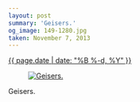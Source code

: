 ```yaml
---
layout: post
summary: 'Geisers.'
og_image: 149-1280.jpg
taken: November 7, 2013
---
```


<div class="post">
 <time>
  <a href="/149">
   {{ page.date | date: "%B %-d, %Y" }}
  </a>
 </time>
 <a href="/149">
  <figure data-taken="11/7/2013">
   <img alt="Geisers." sizes="(min-width: 700px) 50vw, calc(100vw - 2rem)" src="{{ site.assets_url }}/149-640.jpg" srcset="{{ site.assets_url }}/149-1280.jpg 1280w, {{ site.assets_url }}/149-960.jpg 960w, {{ site.assets_url }}/149-640.jpg 640w, {{ site.assets_url }}/149-320.jpg 320w"/>
  </figure>
 </a>
 <span>
  Geisers.
 </span>
</div>
